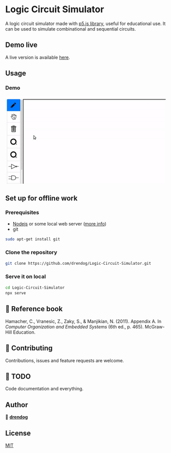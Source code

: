 # Logic Circuit Simulator

A logic circuit simulator made with [p5.js library](https://github.com/processing/p5.js), useful for educational use. It can be used to simulate combinational and sequential circuits.

## Demo live

A live version is available [here](https://drendog.github.io/Logic-Circuit-Simulator/).

## Usage

### Demo

![demo gif animation](demo.gif)

## Set up for offline work

### Prerequisites

* [Nodejs](https://nodejs.org) or some local web server ([more info](https://github.com/processing/p5.js/wiki/Local-server))
* git

```bash
sudo apt-get install git
```

### Clone the repository

```bash
git clone https://github.com/drendog/Logic-Circuit-Simulator.git
```

### Serve it on local

```bash
cd Logic-Circuit-Simulator
npx serve
```

## :book: Reference book

Hamacher, C., Vranesic, Z., Zaky, S., & Manjikian, N. (2011). Appendix A. In *Computer Organization and Embedded Systems* (6th ed., p. 465). McGraw-Hill Education.

## 🤝 Contributing

Contributions, issues and feature requests are welcome.

## :wrench: TODO

Code documentation and everything.

## Author

👤 **[drendog](https://github.com/drendog)**

## License

[MIT](https://choosealicense.com/licenses/mit/)
